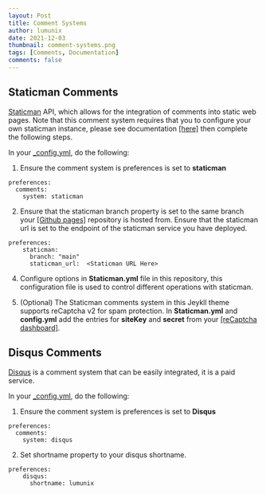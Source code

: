 ```yaml
---
layout: Post
title: Comment Systems
author: lumunix
date: 2021-12-03
thumbnail: comment-systems.png
tags: [Comments, Documentation]
comments: false
---
```


## Staticman Comments
[Staticman](https://github.com/eduardoboucas/staticman) API, which allows for the integration of comments into static web pages. Note that this comment system requires that you to configure your own staticman instance, please see documentation [[here]](https://github.com/eduardoboucas/staticman#setting-up-the-server-on-your-own-infrastructure) then complete the following steps.

In your [_config.yml](https://github.com/Lumunix/Domain/blob/main/_config.yml), do the following:

1. Ensure the comment system is preferences is set to **staticman**
```
preferences:
  comments:
    system: staticman
```
2. Ensure that the staticman branch property is set to the same branch your [[Github pages]](https://pages.github.com) repository is hosted from. Ensure that the staticman url is set to the endpoint of the staticman service you have deployed.
```
preferences:
    staticman:
      branch: "main"
      staticman_url:  <Staticman URL Here>
```

4. Configure options in **Staticman.yml** file in this repository, this configuration file is used to control different operations with staticman.

5. (Optional) The Staticman comments system in this Jeykll theme supports reCaptcha v2 for spam protection. In **Staticman.yml** and **config.yml** add the entries for **siteKey** and **secret** from your [[reCaptcha dashboard]](https://www.google.com/recaptcha/admin).

## Disqus Comments
[Disqus](https://disqus.com) is a comment system that can be easily integrated, it is a paid service.

In your [_config.yml](https://github.com/Lumunix/Domain/blob/main/_config.yml), do the following:

1. Ensure the comment system is preferences is set to **Disqus**
```
preferences:
  comments:
    system: disqus
```
2. Set shortname property to your disqus shortname.
```
preferences:
    disqus:
      shortname: lumunix
```

